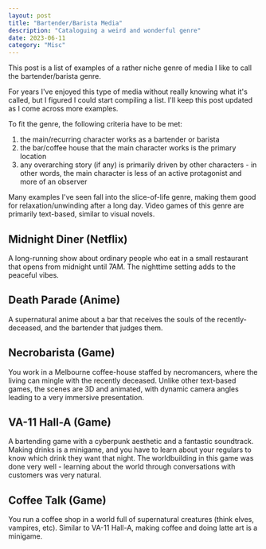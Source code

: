 ```yaml
---
layout: post
title: "Bartender/Barista Media"
description: "Cataloguing a weird and wonderful genre"
date: 2023-06-11
category: "Misc"
---
```


This post is a list of examples of a rather niche genre of media I like to call the bartender/barista genre.

For years I've enjoyed this type of media without really knowing what it's called, but I figured I could start compiling a list. I'll keep this post updated as I come across more examples.

To fit the genre, the following criteria have to be met:

1. the main/recurring character works as a bartender or barista
2. the bar/coffee house that the main character works is the primary location
3. any overarching story (if any) is primarily driven by other characters - in other words, the main character is less of an active protagonist and more of an observer

Many examples I've seen fall into the slice-of-life genre, making them good for relaxation/unwinding after a long day. Video games of this genre are primarily text-based, similar to visual novels.

## Midnight Diner (Netflix)

A long-running show about ordinary people who eat in a small restaurant that opens from midnight until 7AM. The nighttime setting adds to the peaceful vibes.

## Death Parade (Anime)

A supernatural anime about a bar that receives the souls of the recently-deceased, and the bartender that judges them. 

## Necrobarista (Game)

You work in a Melbourne coffee-house staffed by necromancers, where the living can mingle with the recently deceased. Unlike other text-based games, the scenes are 3D and animated, with dynamic camera angles leading to a very immersive presentation.

## VA-11 Hall-A (Game)

A bartending game with a cyberpunk aesthetic and a fantastic soundtrack. Making drinks is a minigame, and you have to learn about your regulars to know which drink they want that night. The worldbuilding in this game was done very well - learning about the world through conversations with customers was very natural.

## Coffee Talk (Game)

You run a coffee shop in a world full of supernatural creatures (think elves, vampires, etc). Similar to VA-11 Hall-A, making coffee and doing latte art is a minigame.



